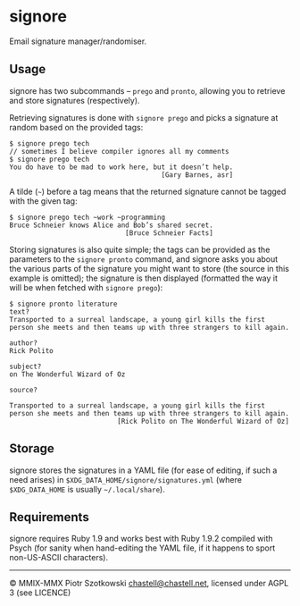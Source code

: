 signore
=======

Email signature manager/randomiser.



Usage
-----

signore has two subcommands – `prego` and `pronto`, allowing you to retrieve and store signatures (respectively).

Retrieving signatures is done with `signore prego` and picks a signature at random based on the provided tags:

    $ signore prego tech
    // sometimes I believe compiler ignores all my comments
    $ signore prego tech
    You do have to be mad to work here, but it doesn’t help.
                                          [Gary Barnes, asr]

A tilde (`~`) before a tag means that the returned signature cannot be tagged with the given tag:

    $ signore prego tech ~work ~programming
    Bruce Schneier knows Alice and Bob’s shared secret.
                                 [Bruce Schneier Facts]

Storing signatures is also quite simple; the tags can be provided as the parameters to the `signore pronto` command, and signore asks you about the various parts of the signature you might want to store (the source in this example is omitted); the signature is then displayed (formatted the way it will be when fetched with `signore prego`):

    $ signore pronto literature
    text?
    Transported to a surreal landscape, a young girl kills the first person she meets and then teams up with three strangers to kill again.
    
    author?
    Rick Polito
    
    subject?
    on The Wonderful Wizard of Oz
    
    source?
    
    Transported to a surreal landscape, a young girl kills the first
    person she meets and then teams up with three strangers to kill again.
                               [Rick Polito on The Wonderful Wizard of Oz]



Storage
-------

signore stores the signatures in a YAML file (for ease of editing, if such a need arises) in `$XDG_DATA_HOME/signore/signatures.yml` (where `$XDG_DATA_HOME` is usually `~/.local/share`).



Requirements
------------

signore requires Ruby 1.9 and works best with Ruby 1.9.2 compiled with Psych (for sanity when hand-editing the YAML file, if it happens to sport non-US-ASCII characters).



---

© MMIX-MMX Piotr Szotkowski <chastell@chastell.net>, licensed under AGPL 3 (see LICENCE)
